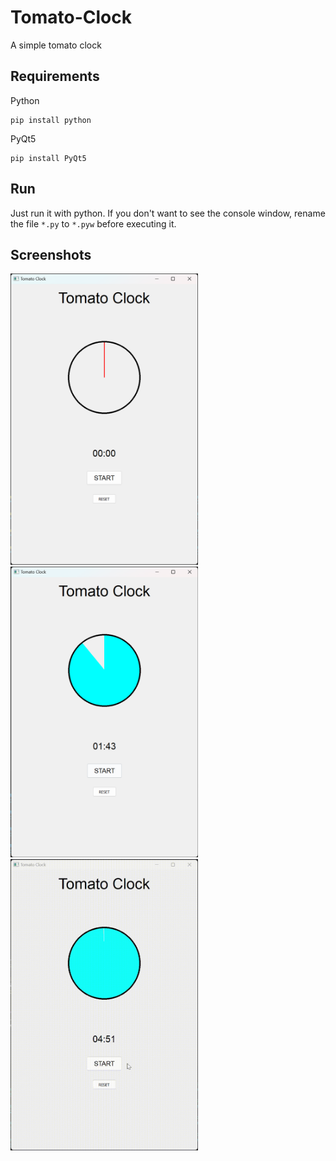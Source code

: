 # Tomato-Clock
A simple tomato clock
## Requirements
Python
```
pip install python
```
PyQt5
```
pip install PyQt5
```
## Run
Just run it with python. If you don't want to see the console window, rename the file ```*.py``` to ```*.pyw``` before executing it.
## Screenshots
<img src="https://github.com/leafpmpmp/Tomato-Clock/blob/main/src/screenshot_1.png" width="300" />  <img src="https://github.com/leafpmpmp/Tomato-Clock/blob/main/src/screenshot_2.png" width="300" />  <img src="https://github.com/leafpmpmp/Tomato-Clock/blob/main/src/demo.gif" width="300" />
